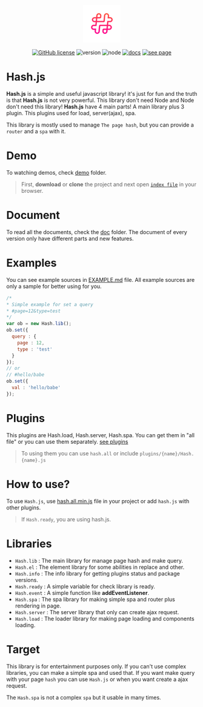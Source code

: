 <p align="center"><a href="https://irmmr.github.io/hash.js/" target="_blank"><img width="100" src="https://raw.githubusercontent.com/irmmr/hash.js/master/logo/logo.png" alt="Hash Js"></a></p>

<p align="center">
  <a href="https://github.com/irmmr/hash.js/blob/master/LICENSE"><img alt="GitHub license" src="https://img.shields.io/github/license/irmmr/hash.js"></a>
    <img alt="version" src="https://img.shields.io/static/v1?label=version&message=v1.2.7&color=success">
  <img alt="node" src="https://img.shields.io/static/v1?label=npm&message=not%20yet&color=inactive">
  <a href="https://github.com/irmmr/hash.js/tree/master/doc"><img alt="docs" src="https://img.shields.io/static/v1?label=docs&message=passing&color=blue"></a>
   <a href="https://irmmr.github.io/hash.js/" target="_blank">
    <img alt="see page" src="https://img.shields.io/static/v1?label=page&message=click%20here&color=yellow">
  </a>
</p>

# Hash.js
**Hash.js** is a simple and useful javascript library! it's just for fun and the truth is that **Hash.js** is not very powerful. This library don't need Node and Node don't need this library!
**Hash.js** have 4 main parts! A main library plus 3 plugin. This plugins used for load, server(ajax), spa.

This library is mostly used to manage `The page hash`, but you can provide a `router` and a `spa` with it.

# Demo
To watching demos, check [demo](/demo) folder.
> First, **download** or **clone** the project and next open [`index file`](/demo/index.html) in your browser.

# Document
To read all the documents, check the [doc](/doc) folder. The document of every version only have different parts and new features.

# Examples
You can see example sources in [EXAMPLE.md](EXAMPLE.md) file. All example sources are only a sample for better using for you.
```javascript
/*
* Simple example for set a query
* #page=12&type=test
*/
var ob = new Hash.lib();
ob.set({
  query : {
    page : 12,
    type : 'test'
  }
});
// or
// #hello/babe
ob.set({
  val : 'hello/babe'
});
```

# Plugins
This plugins are Hash.load, Hash.server, Hash.spa. You can get them in "all file" or you can use them separately. [see plugins](/plugins)
> To using them you can use `hash.all` or include `plugins/{name}/Hash.{name}.js`

# How to use?
To use `Hash.js`, use [hash.all.min.js](/src/hash.all.min.js) file in your project or add `hash.js` with other plugins.
> If `Hash.ready`, you are using hash.js.

# Libraries
- `Hash.lib` : The main library for manage page hash and make query.
- `Hash.el` : The element library for some abilities in replace and other.
- `Hash.info` : The info library for getting plugins status and package versions.
- `Hash.ready` : A simple variable for check library is ready.
- `Hash.event` : A simple function like **addEventListener**.
- `Hash.spa` : The spa library for making simple spa and router plus rendering in page.
- `Hash.server` : The server library that only can create ajax request.
- `Hash.load` : The loader library for making page loading and components loading.

# Target
This library is for entertainment purposes only. If you can't use complex libraries, you can make a simple spa and used that. If you want make query with your page `hash` you can use `Hash.js` or when you want create a ajax request. 

The `Hash.spa` is not a complex `spa` but it usable in many times.
